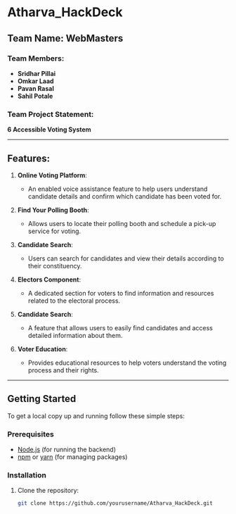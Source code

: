 ﻿# Atharva_HackDeck

## Team Name: **WebMasters**

### Team Members:
- **Sridhar Pillai**
- **Omkar Laad**
- **Pavan Rasal**
- **Sahil Potale**

### Team Project Statement:
**6 Accessible Voting System**

---

## Features:

1. **Online Voting Platform**: 
   - An enabled voice assistance feature to help users understand candidate details and confirm which candidate has been voted for.

2. **Find Your Polling Booth**: 
   - Allows users to locate their polling booth and schedule a pick-up service for voting.

3. **Candidate Search**: 
   - Users can search for candidates and view their details according to their constituency.

4. **Electors Component**: 
   - A dedicated section for voters to find information and resources related to the electoral process.

5. **Candidate Search**: 
   - A feature that allows users to easily find candidates and access detailed information about them.

6. **Voter Education**: 
   - Provides educational resources to help voters understand the voting process and their rights.

---

## Getting Started

To get a local copy up and running follow these simple steps:

### Prerequisites

- [Node.js](https://nodejs.org/) (for running the backend)
- [npm](https://www.npmjs.com/) or [yarn](https://yarnpkg.com/) (for managing packages)

### Installation

1. Clone the repository:
   ```bash
   git clone https://github.com/yourusername/Atharva_HackDeck.git
